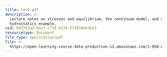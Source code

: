 ```yaml
---
title: lec6.pdf
description: >-
  Lecture notes on stresses and equilibrium, the continuum model, and a
  hydrostatics example.
uid: 0df283a2-6a1f-c718-8270-5f3938eb3ba3
resourcetype: Document
file_type: application/pdf
file: >-
  https://open-learning-course-data-production.s3.amazonaws.com/1-050-engineering-mechanics-i-fall-2007/0df283a26a1fc71882705f3938eb3ba3_lec6.pdf
---
```


